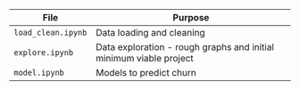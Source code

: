 | File | Purpose |
| -- | -- |
| ``load_clean.ipynb`` | Data loading and cleaning | 
| ``explore.ipynb`` | Data exploration - rough graphs and initial minimum viable project | 
| ``model.ipynb`` |  Models to predict churn | 
